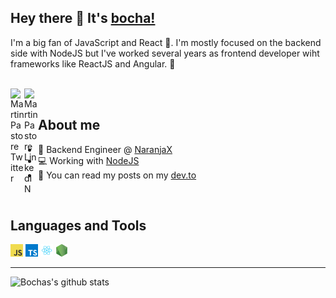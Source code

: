 ## Hey there 👋 It's [bocha!](https://bocha.dev)
I'm a big fan of JavaScript and React 💜.
I'm mostly focused on the backend side with NodeJS but I've worked several years as frontend developer wiht frameworks like ReactJS and Angular. 🤙

<br/>

<a href="https://twitter.com/bochap_">
<img align="left" alt="Martin Pastore Twitter" width="22px" src="https://icongr.am/fontawesome/twitter.svg?size=128&color=70c8ff" />
</a>
<a href="https://www.linkedin.com/in/martin-pastore-00a251110/">
<img align="left" alt="Martin Pastore LinkedIN" width="22px" src="https://icongr.am/fontawesome/linkedin.svg?size=128&color=70c8ff" />
</a>

<br />


## About me

- 💼 Backend Engineer @ [NaranjaX](https://naranjax.com)
- 💻 Working with [NodeJS](https://nodejs.dev)
- 📓 You can read my posts on my [dev.to](https://dev.to/martinpastore)

<br />

## Languages and Tools
<code><img height="20" src="https://raw.githubusercontent.com/github/explore/80688e429a7d4ef2fca1e82350fe8e3517d3494d/topics/javascript/javascript.png"></code>
<code><img height="20" src="https://raw.githubusercontent.com/github/explore/80688e429a7d4ef2fca1e82350fe8e3517d3494d/topics/typescript/typescript.png"></code>
<code><img height="20" src="https://raw.githubusercontent.com/github/explore/80688e429a7d4ef2fca1e82350fe8e3517d3494d/topics/react/react.png"></code>
<code><img height="20" src="https://raw.githubusercontent.com/github/explore/80688e429a7d4ef2fca1e82350fe8e3517d3494d/topics/nodejs/nodejs.png"></code>

---

![Bochas's github stats](https://github-readme-stats.vercel.app/api?username=martinpastore&show_icons=true&hide_border=true)

